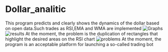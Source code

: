 # Dollar_analitic
This program predicts and clearly shows the dynamics of the dollar based on open data.Such trades as RSI,EMA and WMA are implemented
![Graphs](https://github.com/SaKuRaXaRuNo/Dollar_analitic/raw/main/image.jng)
![results](https://github.com/SaKuRaXaRuNo/Dollar_analitic/raw/main/res.jng)
At the moment, the problem is the duplication of rectangles that highlight the desired areas on the RSI chart
![problems](https://github.com/SaKuRaXaRuNo/Dollar_analitic/raw/main/eror.jng)
At the moment, the program is an acceptable platform for launching a so-called trading bot
